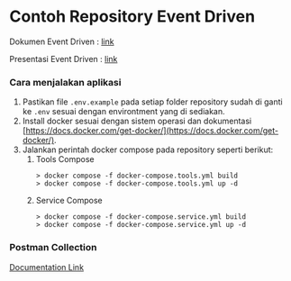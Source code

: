 # Contoh Repository Event Driven

Dokumen Event Driven : [link](https://docs.google.com/document/d/1c2UvkgYImZJD8xew_kty4NIG5iPUg4VWAbO1vGOa7QQ/edit?usp=sharing)

Presentasi Event Driven : [link](https://docs.google.com/presentation/d/1dXMa4km0sKADXKGoiYKaREHhJLkF50WDNkacvx-1EOg/edit?usp=sharing)

### Cara menjalakan aplikasi

1. Pastikan file `.env.example` pada setiap folder repository sudah di ganti ke `.env` sesuai dengan environtment yang di sediakan.
2. Install docker sesuai dengan sistem operasi dan dokumentasi [https://docs.docker.com/get-docker/](https://docs.docker.com/get-docker/).
3. Jalankan perintah docker compose pada repository seperti berikut:
    1. Tools Compose
       ```console
       > docker compose -f docker-compose.tools.yml build
       > docker compose -f docker-compose.tools.yml up -d
       ```
    2. Service Compose
       ```console
       > docker compose -f docker-compose.service.yml build
       > docker compose -f docker-compose.service.yml up -d
       ```

### Postman Collection 

[Documentation Link](https://documenter.getpostman.com/view/29997670/2s9YeBeDYs)